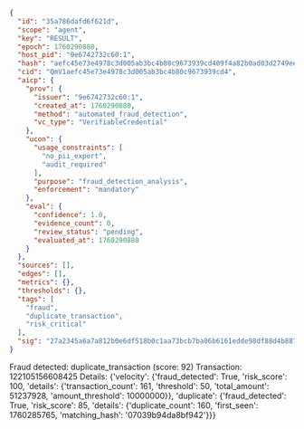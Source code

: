 ```json
{
  "id": "35a786dafd6f621d",
  "scope": "agent",
  "key": "RESULT",
  "epoch": 1760290880,
  "host_pid": "9e6742732c60:1",
  "hash": "aefc45e73e4978c3d005ab3bc4b80c9673939cd409f4a82b0ad03d2749ee2a98",
  "cid": "QmV1aefc45e73e4978c3d005ab3bc4b80c9673939cd4",
  "aicp": {
    "prov": {
      "issuer": "9e6742732c60:1",
      "created_at": 1760290880,
      "method": "automated_fraud_detection",
      "vc_type": "VerifiableCredential"
    },
    "ucon": {
      "usage_constraints": [
        "no_pii_export",
        "audit_required"
      ],
      "purpose": "fraud_detection_analysis",
      "enforcement": "mandatory"
    },
    "eval": {
      "confidence": 1.0,
      "evidence_count": 0,
      "review_status": "pending",
      "evaluated_at": 1760290880
    }
  },
  "sources": [],
  "edges": [],
  "metrics": {},
  "thresholds": {},
  "tags": [
    "fraud",
    "duplicate_transaction",
    "risk_critical"
  ],
  "sig": "27a2345a6a7a812b0e6df518b0c1aa73bcb7ba06b6161edde98df88d4b887b75"
}
```

Fraud detected: duplicate_transaction (score: 92)
Transaction: 122105156608425
Details: {'velocity': {'fraud_detected': True, 'risk_score': 100, 'details': {'transaction_count': 161, 'threshold': 50, 'total_amount': 51237928, 'amount_threshold': 10000000}}, 'duplicate': {'fraud_detected': True, 'risk_score': 85, 'details': {'duplicate_count': 160, 'first_seen': 1760285765, 'matching_hash': '07039b94da8bf942'}}}